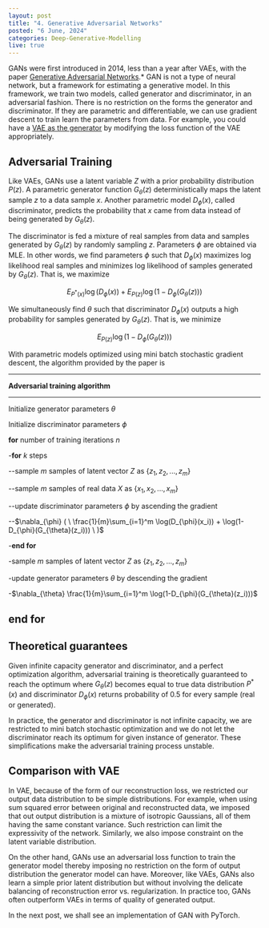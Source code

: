 ```yaml
---
layout: post
title: "4. Generative Adversarial Networks"
posted: "6 June, 2024"
categories: Deep-Generative-Modelling
live: true
---
```


GANs were first introduced in 2014, less than a year after VAEs, with the paper [Generative Adversarial Networks](https://arxiv.org/abs/1406.2661).* GAN is not a type of neural network, but a framework for estimating a generative model. In this framework, we train two models, called generator and discriminator, in an adversarial fashion. There is no restriction on the forms the generator and discriminator. If they are parametric and differentiable, we can use gradient descent to train learn the parameters from data. For example, you could have a [VAE as the generator](https://arxiv.org/abs/1512.09300) by modifying the loss function of the VAE appropriately.

## Adversarial Training

Like VAEs, GANs use a latent variable $Z$ with a prior probability distribution $P(z)$. A parametric generator function $G_{\theta}(z)$ deterministically maps the latent sample $z$ to a data sample $x$. Another parametric model $D_{\phi}(x)$, called discriminator, predicts the probability that $x$ came from data instead of being generated by $G_{\theta}(z)$.

The discriminator is fed a mixture of real samples from data and samples generated by $G_{\theta}(z)$ by randomly sampling $z$. Parameters $\phi$ are obtained via MLE. In other words, we find parameters $\phi$ such that $D_{\phi}(x)$ maximizes log likelihood real samples and minimizes log likelihood of samples generated by $G_{\theta}(z)$. That is, we maximize

$$
E_{P^*(x)}\log(D_{\phi}(x)) + E_{P(z)}\log(1-D_{\phi}(G_{\theta}(z)))
$$

We simultaneously find $\theta$ such that discriminator $D_{\phi}(x)$ outputs a high probability for samples generated by $G_{\theta}(z)$. That is, we minimize

$$
E_{P(z)}\log(1-D_{\phi}(G_{\theta}(z)))
$$

With parametric models optimized using mini batch stochastic gradient descent, the algorithm provided by the paper is

---

**Adversarial training algorithm**

---
Initialize generator parameters $\theta$

Initialize discriminator parameters $\phi$

**for** number of training iterations $n$

-**for** $k$ steps

--sample $m$ samples of latent vector $Z$ as $\{z_1, z_2, ..., z_m\}$

--sample $m$ samples of real data $X$ as $\{x_1, x_2, ..., x_m\}$

--update discriminator parameters $\phi$ by ascending the gradient

--$\nabla_{\phi} ( \ \frac{1}{m}\sum_{i=1}^m \log(D_{\phi}(x_i)) + \log(1-D_{\phi}(G_{\theta}(z_i))) \ )$

-**end for**

-sample $m$ samples of latent vector $Z$ as $\{z_1, z_2, ..., z_m\}$

-update generator parameters $\theta$ by descending the gradient

-$\nabla_{\theta} \frac{1}{m}\sum_{i=1}^m \log(1-D_{\phi}(G_{\theta}(z_i)))$

**end for**
---


## Theoretical guarantees

Given infinite capacity generator and discriminator, and a perfect optimization algorithm, adversarial training is theoretically guaranteed to reach the optimum where $G_{\theta}(z)$ becomes equal to true data distribution $P^*(x)$ and discriminator $D_{\phi}(x)$ returns probability of 0.5 for every sample (real or generated). 

In practice, the generator and discriminator is not infinite capacity, we are restricted to mini batch stochastic optimization and we do not let the discriminator reach its optimum for given instance of generator. These simplifications make the adversarial training process unstable.

## Comparison with VAE

In VAE, because of the form of our reconstruction loss, we restricted our output data distribution to be simple distributions. For example, when using sum squared error between original and reconstructed data, we imposed that out output distribution is a mixture of isotropic Gaussians, all of them having the same constant variance. Such restriction can limit the expressivity of the network. Similarly, we also impose constraint on the latent variable distribution.

On the other hand, GANs use an adversarial loss function to train the generator model thereby imposing no restriction on the form of output distribution the generator model can have. Moreover, like VAEs, GANs also learn a simple prior latent distribution but without involving the delicate balancing of reconstruction error vs. regularization. In practice too, GANs often outperform VAEs in terms of quality of generated output.

In the next post, we shall see an implementation of GAN with PyTorch.